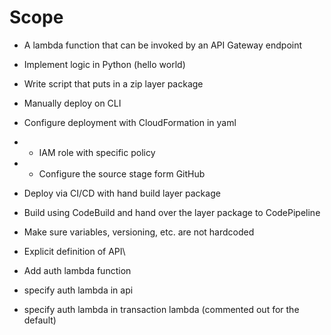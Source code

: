# Scope
 - A lambda function that can be invoked by an API Gateway endpoint

 - Implement logic in Python (hello world)

 - Write script that puts in a zip layer package
  
 - Manually deploy on CLI

 - Configure deployment with CloudFormation in yaml

 - - IAM role with specific policy

 - - Configure the source stage form GitHub
 
 - Deploy via CI/CD with hand build layer package

 - Build using CodeBuild and hand over the layer package to CodePipeline

 - Make sure variables, versioning, etc. are not hardcoded

 - Explicit definition of API\
 
 - Add auth lambda function

 - specify auth lambda in api

 - specify auth lambda in transaction lambda (commented out for the default)